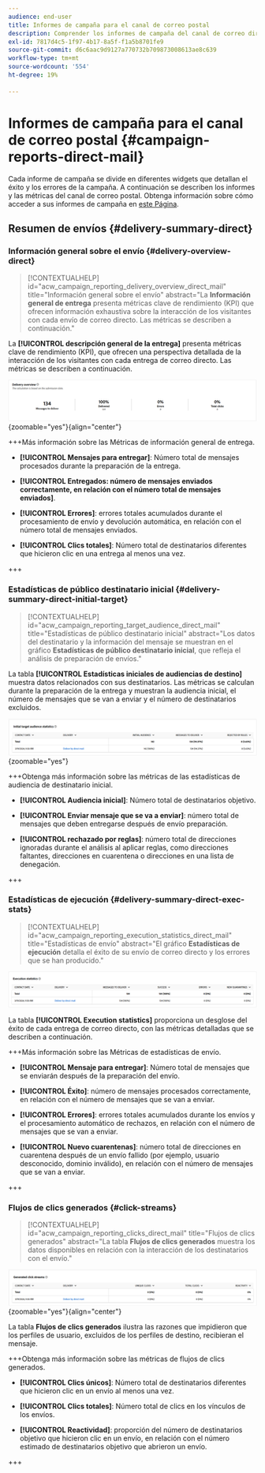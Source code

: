 ```yaml
---
audience: end-user
title: Informes de campaña para el canal de correo postal
description: Comprender los informes de campaña del canal de correo directo
exl-id: 7817d4c5-1f97-4b17-8a5f-f1a5b8701fe9
source-git-commit: d6c6aac9d9127a770732b709873008613ae8c639
workflow-type: tm+mt
source-wordcount: '554'
ht-degree: 19%

---
```


# Informes de campaña para el canal de correo postal {#campaign-reports-direct-mail}

Cada informe de campaña se divide en diferentes widgets que detallan el éxito y los errores de la campaña. A continuación se describen los informes y las métricas del canal de correo postal. Obtenga información sobre cómo acceder a sus informes de campaña en [este Página](campaign-reports.md).

## Resumen de envíos {#delivery-summary-direct}

### Información general sobre el envío {#delivery-overview-direct}

>[!CONTEXTUALHELP]
>id="acw_campaign_reporting_delivery_overview_direct_mail"
>title="Información general sobre el envío"
>abstract="La **Información general de entrega** presenta métricas clave de rendimiento (KPI) que ofrecen información exhaustiva sobre la interacción de los visitantes con cada envío de correo directo. Las métricas se describen a continuación."

La **[!UICONTROL descripción general de la entrega]** presenta métricas clave de rendimiento (KPI), que ofrecen una perspectiva detallada de la interacción de los visitantes con cada entrega de correo directo. Las métricas se describen a continuación.

![Información general sobre las métricas de envío de campañas de correo directo](assets/direct-mail-campaign-overview.png){zoomable="yes"}{align="center"}

+++Más información sobre las Métricas de información general de entrega.

* **[!UICONTROL Mensajes para entregar]**: Número total de mensajes procesados durante la preparación de la entrega.

* **[!UICONTROL Entregados: número de mensajes enviados correctamente, en relación con el número total de mensajes enviados]**.

* **[!UICONTROL Errores]**: errores totales acumulados durante el procesamiento de envío y devolución automática, en relación con el número total de mensajes enviados.

* **[!UICONTROL Clics totales]**: Número total de destinatarios diferentes que hicieron clic en una entrega al menos una vez.

+++

### Estadísticas de público destinatario inicial {#delivery-summary-direct-initial-target}

>[!CONTEXTUALHELP]
>id="acw_campaign_reporting_target_audience_direct_mail"
>title="Estadísticas de público destinatario inicial"
>abstract="Los datos del destinatario y la información del mensaje se muestran en el gráfico **Estadísticas de público destinatario inicial**, que refleja el análisis de preparación de envíos."

La tabla **[!UICONTROL Estadísticas iniciales de audiencias de destino]** muestra datos relacionados con sus destinatarios. Las métricas se calculan durante la preparación de la entrega y muestran la audiencia inicial, el número de mensajes que se van a enviar y el número de destinatarios excluidos.

![Estadísticas de la audiencia de destinatario inicial para campañas de correo directo](assets/direct-mail-campaign-target-audience.png){zoomable="yes"}

+++Obtenga más información sobre las métricas de las estadísticas de audiencia de destinatario inicial.

* **[!UICONTROL Audiencia inicial]**: Número total de destinatarios objetivo.

* **[!UICONTROL Enviar mensaje que se va a enviar]**: número total de mensajes que deben entregarse después de envío preparación.

* **[!UICONTROL rechazado por reglas]**: número total de direcciones ignoradas durante el análisis al aplicar reglas, como direcciones faltantes, direcciones en cuarentena o direcciones en una lista de denegación.

+++

### Estadísticas de ejecución {#delivery-summary-direct-exec-stats}

>[!CONTEXTUALHELP]
>id="acw_campaign_reporting_execution_statistics_direct_mail"
>title="Estadísticas de envío"
>abstract="El gráfico **Estadísticas de ejecución** detalla el éxito de su envío de correo directo y los errores que se han producido."

![Estadísticas de ejecución para campañas de correo directo](assets/direct-mail-campaign-exec.png)

La tabla **[!UICONTROL Execution statistics]** proporciona un desglose del éxito de cada entrega de correo directo, con las métricas detalladas que se describen a continuación.

+++Más información sobre las Métricas de estadísticas de envío.

* **[!UICONTROL Mensaje para entregar]**: Número total de mensajes que se enviarán después de la preparación del envío.

* **[!UICONTROL Éxito]**: número de mensajes procesados correctamente, en relación con el número de mensajes que se van a enviar.

* **[!UICONTROL Errores]**: errores totales acumulados durante los envíos y el procesamiento automático de rechazos, en relación con el número de mensajes que se van a enviar.

* **[!UICONTROL Nuevo cuarentenas]**: número total de direcciones en cuarentena después de un envío fallido (por ejemplo, usuario desconocido, dominio inválido), en relación con el número de mensajes que se van a enviar.

+++

### Flujos de clics generados {#click-streams}

>[!CONTEXTUALHELP]
>id="acw_campaign_reporting_clicks_direct_mail"
>title="Flujos de clics generados"
>abstract="La tabla **Flujos de clics generados** muestra los datos disponibles en relación con la interacción de los destinatarios con el envío."

![Datos de flujo de clics para campañas de correo directo](assets/direct-mail-campaign-clicks.png){zoomable="yes"}{align="center"}

La tabla **Flujos de clics generados** ilustra las razones que impidieron que los perfiles de usuario, excluidos de los perfiles de destino, recibieran el mensaje.

+++Obtenga más información sobre las métricas de flujos de clics generados.

* **[!UICONTROL Clics únicos]**: Número total de destinatarios diferentes que hicieron clic en un envío al menos una vez.

* **[!UICONTROL Clics totales]**: Número total de clics en los vínculos de los envíos.

* **[!UICONTROL Reactividad]**: proporción del número de destinatarios objetivo que hicieron clic en un envío, en relación con el número estimado de destinatarios objetivo que abrieron un envío.

+++